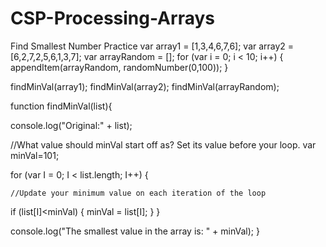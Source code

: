 # CSP-Processing-Arrays
Find Smallest Number Practice
var array1 = [1,3,4,6,7,6];
var array2 = [6,2,7,2,5,6,1,3,7];
var arrayRandom = [];
for (var i = 0; i < 10; i++) {
  appendItem(arrayRandom, randomNumber(0,100));
}

findMinVal(array1);
findMinVal(array2);
findMinVal(arrayRandom);

function findMinVal(list){
  
  console.log("Original:" + list);
  
  //What value should minVal start off as? Set its value before your loop.
  var minVal=101;
  
  for (var I = 0; I < list.length; I++) {
  
    //Update your minimum value on each iteration of the loop
    
  if (list[I]<minVal) {
    minVal = list[I];
  }
  }
  
  console.log("The smallest value in the array is: " + minVal);
}
